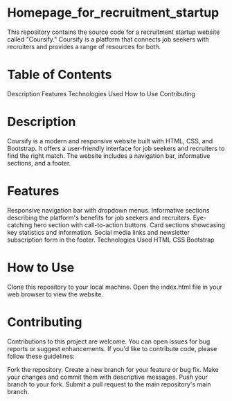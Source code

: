 # Homepage_for_recruitment_startup

This repository contains the source code for a recruitment startup website called "Coursify." Coursify is a platform that connects job seekers with recruiters and provides a range of resources for both.

# Table of Contents
Description
Features
Technologies Used
How to Use
Contributing

# Description
Coursify is a modern and responsive website built with HTML, CSS, and Bootstrap. It offers a user-friendly interface for job seekers and recruiters to find the right match. The website includes a navigation bar, informative sections, and a footer.

# Features
Responsive navigation bar with dropdown menus.
Informative sections describing the platform's benefits for job seekers and recruiters.
Eye-catching hero section with call-to-action buttons.
Card sections showcasing key statistics and information.
Social media links and newsletter subscription form in the footer.
Technologies Used
HTML
CSS
Bootstrap
# How to Use
Clone this repository to your local machine.
Open the index.html file in your web browser to view the website.


# Contributing
Contributions to this project are welcome. You can open issues for bug reports or suggest enhancements. If you'd like to contribute code, please follow these guidelines:

Fork the repository.
Create a new branch for your feature or bug fix.
Make your changes and commit them with descriptive messages.
Push your branch to your fork.
Submit a pull request to the main repository's main branch.
